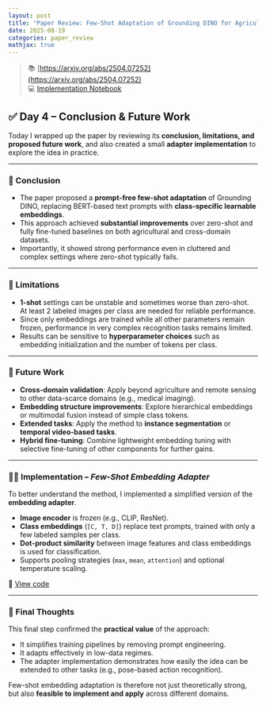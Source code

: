 ```yaml
---
layout: post  
title: "Paper Review: Few-Shot Adaptation of Grounding DINO for Agricultural Domain – DAY 4"  
date: 2025-08-19  
categories: paper_review  
mathjax: true  
---
```


> 📚 [https://arxiv.org/abs/2504.07252](https://arxiv.org/abs/2504.07252)  
> 💻 [Implementation Notebook](https://github.com/hojjang98/Paper-Review/blob/main/vision/05_few_shot_grounding_dino_agri/fewshot_embedding_adapter.ipynb)

## ✅ Day 4 – Conclusion & Future Work  

Today I wrapped up the paper by reviewing its **conclusion, limitations, and proposed future work**, and also created a small **adapter implementation** to explore the idea in practice.

---

### 📌 Conclusion  

- The paper proposed a **prompt-free few-shot adaptation** of Grounding DINO, replacing BERT-based text prompts with **class-specific learnable embeddings**.  
- This approach achieved **substantial improvements** over zero-shot and fully fine-tuned baselines on both agricultural and cross-domain datasets.  
- Importantly, it showed strong performance even in cluttered and complex settings where zero-shot typically fails.  

---

### 📌 Limitations  

- **1-shot** settings can be unstable and sometimes worse than zero-shot. At least 2 labeled images per class are needed for reliable performance.  
- Since only embeddings are trained while all other parameters remain frozen, performance in very complex recognition tasks remains limited.  
- Results can be sensitive to **hyperparameter choices** such as embedding initialization and the number of tokens per class.  

---

### 📌 Future Work  

- **Cross-domain validation**: Apply beyond agriculture and remote sensing to other data-scarce domains (e.g., medical imaging).  
- **Embedding structure improvements**: Explore hierarchical embeddings or multimodal fusion instead of simple class tokens.  
- **Extended tasks**: Apply the method to **instance segmentation** or **temporal video-based tasks**.  
- **Hybrid fine-tuning**: Combine lightweight embedding tuning with selective fine-tuning of other components for further gains.  

---

### 🧑‍💻 Implementation – *Few-Shot Embedding Adapter*  

To better understand the method, I implemented a simplified version of the **embedding adapter**.  
- **Image encoder** is frozen (e.g., CLIP, ResNet).  
- **Class embeddings** (`[C, T, D]`) replace text prompts, trained with only a few labeled samples per class.  
- **Dot-product similarity** between image features and class embeddings is used for classification.  
- Supports pooling strategies (`max`, `mean`, `attention`) and optional temperature scaling.  

🔗 [View code](https://github.com/hojjang98/Paper-Review/blob/main/vision/05_few_shot_grounding_dino_agri/fewshot_embedding_adapter.ipynb)

---

### 🧠 Final Thoughts  

This final step confirmed the **practical value** of the approach:  
- It simplifies training pipelines by removing prompt engineering.  
- It adapts effectively in low-data regimes.  
- The adapter implementation demonstrates how easily the idea can be extended to other tasks (e.g., pose-based action recognition).  

Few-shot embedding adaptation is therefore not just theoretically strong, but also **feasible to implement and apply** across different domains.
